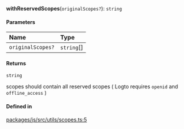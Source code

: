 **withReservedScopes**(`originalScopes?`): `string`

#### Parameters

| Name | Type |
| :------ | :------ |
| `originalScopes?` | `string`[] |

#### Returns

`string`

scopes should contain all reserved scopes ( Logto requires `openid` and `offline_access` )

#### Defined in

[packages/js/src/utils/scopes.ts:5](https://github.com/logto-io/js/blob/5254dee/packages/js/src/utils/scopes.ts#L5)
